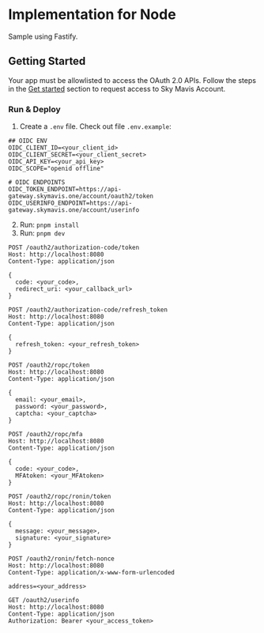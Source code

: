 # Implementation for Node

Sample using Fastify.

## Getting Started

Your app must be allowlisted to access the OAuth 2.0 APIs. Follow the steps in the [Get started](https://docs.skymavis.com/docs/sma-get-started#get-started) section to request access to Sky Mavis Account.

### Run & Deploy

1. Create a `.env` file. Check out file `.env.example`:

```
## OIDC ENV
OIDC_CLIENT_ID=<your_client_id>
OIDC_CLIENT_SECRET=<your_client_secret>
OIDC_API_KEY=<your_api_key>
OIDC_SCOPE="openid offline"

# OIDC ENDPOINTS
OIDC_TOKEN_ENDPOINT=https://api-gateway.skymavis.one/account/oauth2/token
OIDC_USERINFO_ENDPOINT=https://api-gateway.skymavis.one/account/userinfo
```

2. Run: `pnpm install`
3. Run: `pnpm dev`

```
POST /oauth2/authorization-code/token
Host: http://localhost:8080
Content-Type: application/json

{
  code: <your_code>,
  redirect_uri: <your_callback_url>
}
```

```
POST /oauth2/authorization-code/refresh_token
Host: http://localhost:8080
Content-Type: application/json

{
  refresh_token: <your_refresh_token>
}
```

```
POST /oauth2/ropc/token
Host: http://localhost:8080
Content-Type: application/json

{
  email: <your_email>,
  password: <your_password>,
  captcha: <your_captcha>
}
```

```
POST /oauth2/ropc/mfa
Host: http://localhost:8080
Content-Type: application/json

{
  code: <your_code>,
  MFAtoken: <your_MFAtoken>
}
```

```
POST /oauth2/ropc/ronin/token
Host: http://localhost:8080
Content-Type: application/json

{
  message: <your_message>,
  signature: <your_signature>
}
```

```
POST /oauth2/ronin/fetch-nonce
Host: http://localhost:8080
Content-Type: application/x-www-form-urlencoded

address=<your_address>
```

```
GET /oauth2/userinfo
Host: http://localhost:8080
Content-Type: application/json
Authorization: Bearer <your_access_token>
```
